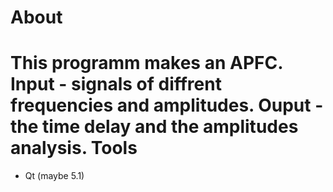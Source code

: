 About
=====
This programm makes an APFC. Input - signals of diffrent frequencies and amplitudes. Ouput - the time delay and the amplitudes analysis.
Tools
=====
- Qt (maybe 5.1)
